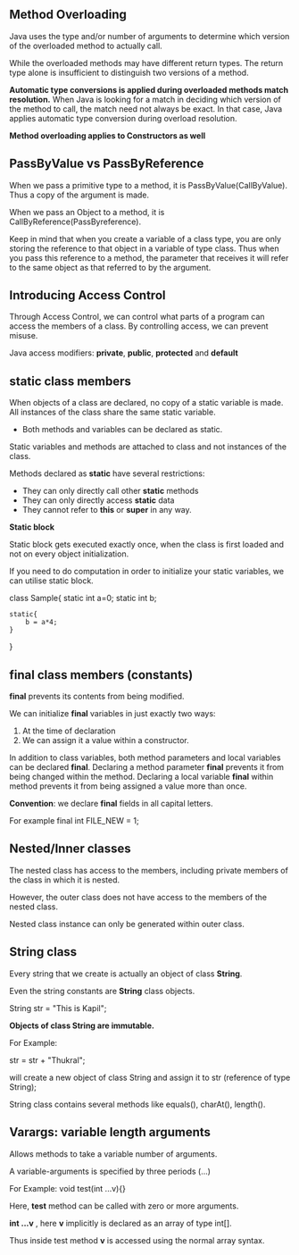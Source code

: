 ## Method Overloading

Java uses the type and/or number of arguments to determine which version of the overloaded method to actually call.

While the overloaded methods may have different return types. The return type alone is insufficient to distinguish two versions of a method.

**Automatic type conversions is applied during overloaded methods match resolution.** When Java is looking for a match in deciding which version of the method to call, the match need not always be exact. In that case, Java applies automatic type conversion during overload resolution.

**Method overloading applies to Constructors as well**

## PassByValue vs PassByReference

When we pass a primitive type to a method, it is PassByValue(CallByValue). Thus a copy of the argument is made.

When we pass an Object to a method, it is CallByReference(PassByreference).

Keep in mind that when you create a variable of a class type, you are only storing the reference to that object in a variable of type class. Thus when you pass this reference to a method, the parameter that receives it will refer to the same object as that referred to by the argument.

## Introducing Access Control

Through Access Control, we can control what parts of a program can access the members of a class. By controlling access, we can prevent misuse.

Java access modifiers: **private**, **public**, **protected** and **default**

## static class members

When objects of a class are declared, no copy of a static variable is made. All instances of the class share the same static variable.

- Both methods and variables can be declared as static.

Static variables and methods are attached to class and not instances of the class.

Methods declared as **static** have several restrictions:

- They can only directly call other **static** methods
- They can only directly access **static** data
- They cannot refer to **this** or **super** in any way.

**Static block**

Static block gets executed exactly once, when the class is first loaded and not on every object initialization.

If you need to do computation in order to initialize your static variables, we can utilise static block.

class Sample{
static int a=0;
static int b;

    static{
        b = a*4;
    }

}

## final class members (constants)

**final** prevents its contents from being modified.

We can initialize **final** variables in just exactly two ways:

1. At the time of declaration
2. We can assign it a value within a constructor.

In addition to class variables, both method parameters and local variables can be declared **final**. Declaring a method parameter **final** prevents it from being changed within the method. Declaring a local variable **final** within method prevents it from being assigned a value more than once.

**Convention**: we declare **final** fields in all capital letters.

For example final int FILE_NEW = 1;

## Nested/Inner classes

The nested class has access to the members, including private members of the class in which it is nested.

However, the outer class does not have access to the members of the nested class.

Nested class instance can only be generated within outer class.

## String class

Every string that we create is actually an object of class **String**.

Even the string constants are **String** class objects.

String str = "This is Kapil";

**Objects of class String are immutable.**

For Example:

str = str + "Thukral";

will create a new object of class String and assign it to str (reference of type String);

String class contains several methods like equals(), charAt(), length().

## Varargs: variable length arguments

Allows methods to take a variable number of arguments.

A variable-arguments is specified by three periods (...)

For Example:
void test(int ...v){}

Here, **test** method can be called with zero or more arguments.

**int ...v** , here **v** implicitly is declared as an array of type int[].

Thus inside test method **v** is accessed using the normal array syntax.

